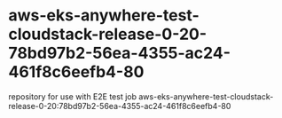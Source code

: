 # aws-eks-anywhere-test-cloudstack-release-0-20-78bd97b2-56ea-4355-ac24-461f8c6eefb4-80
repository for use with E2E test job aws-eks-anywhere-test-cloudstack-release-0-20:78bd97b2-56ea-4355-ac24-461f8c6eefb4-80
